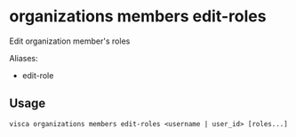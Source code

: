 # organizations members edit-roles

Edit organization member's roles

Aliases:

- edit-role

## Usage

```console
visca organizations members edit-roles <username | user_id> [roles...]
```
